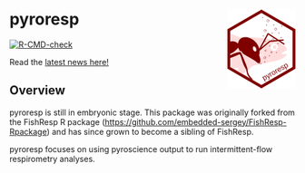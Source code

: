 <!-- Jump to [**installation instructions**](#installing-actel) -->

# pyroresp<img src="vignettes/pyroresp_logo_120.png" align="right" width="120" />

[![R-CMD-check](https://github.com/hugomflavio/pyroresp/actions/workflows/R-CMD-check.yml/badge.svg)](https://github.com/hugomflavio/pyroresp/actions)
<!-- [![CRAN\_Status\_Badge](https://www.r-pkg.org/badges/version/pyroresp)](https://cran.r-project.org/package=pyroresp) -->
<!-- [![CRAN RStudio mirror downloads](https://cranlogs.r-pkg.org/badges/pyroresp)](https://cran.r-project.org/package=pyroresp) -->

<!-- [![codecov](https://codecov.io/github/hugomflavio/pyroresp/branch/master/graphs/badge.svg)](https://app.codecov.io/github/hugomflavio/pyroresp)<sup> of non-interactive code*</sup> -->

Read the [latest news here!](https://github.com/hugomflavio/pyroresp/blob/master/NEWS.md#news)

## Overview

pyroresp is still in embryonic stage. This package was originally forked from the FishResp R package (https://github.com/embedded-sergey/FishResp-Rpackage) and has since grown to become a sibling of FishResp.

pyroresp focuses on using pyroscience output to run intermittent-flow respirometry analyses.


